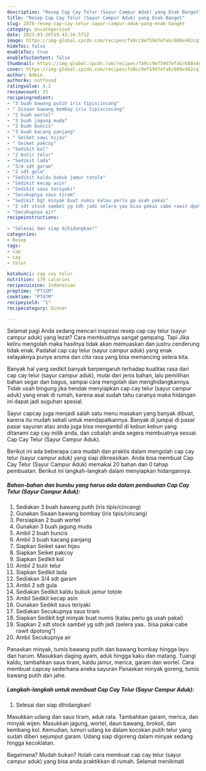 ```yaml
---
description: "Resep Cap Cay Telur (Sayur Campur Aduk) yang Enak Banget"
title: "Resep Cap Cay Telur (Sayur Campur Aduk) yang Enak Banget"
slug: 2878-resep-cap-cay-telur-sayur-campur-aduk-yang-enak-banget
category: Uncategorized
date: 2023-03-26T19:43:34.571Z
image: https://img-global.cpcdn.com/recipes/fa9cc9ef59d7efab/680x482cq70/cap-cay-telur-sayur-campur-aduk-foto-resep-utama.jpg
hideToc: false
enableToc: true
enableTocContent: false
thumbnail: https://img-global.cpcdn.com/recipes/fa9cc9ef59d7efab/680x482cq70/cap-cay-telur-sayur-campur-aduk-foto-resep-utama.jpg
cover: https://img-global.cpcdn.com/recipes/fa9cc9ef59d7efab/680x482cq70/cap-cay-telur-sayur-campur-aduk-foto-resep-utama.jpg
author: Admin
authorAv: notfound
ratingvalue: 4.2
reviewcount: 25
recipeingredient:
- "3 buah bawang putih iris tipiscincang"
- " Sisaan bawang bombay iris tipiscincang"
- "2 buah wortel"
- "3 buah jagung muda"
- "2 buah buncis"
- "3 buah kacang panjang"
- " Seiket sawi hijau"
- " Seiket pakcoy"
- "Sedikit kol"
- "2 butir telur"
- "Sedikit lada"
- "3/4 sdt garam"
- "2 sdt gula"
- "Sedikit kaldu bubuk jamur totole"
- "Sedikit kecap asin"
- "Sedikit saus teriyaki"
- "Secukupnya saus tiram"
- "Sedikit bgt minyak buat numis kalau perlu ga usah pakai"
- "2 sdt stock sambel yg sdh jadi selera yaa bisa pakai cabe rawit dpotong"
- "Secukupnya air"
recipeinstructions:

- "Selesai dan siap dihidangkan!"
categories:
- Resep
tags:
- cap
- cay
- telur

katakunci: cap cay telur 
nutrition: 179 calories
recipecuisine: Indonesian
preptime: "PT15M"
cooktime: "PT47M"
recipeyield: "1"
recipecategory: Dinner

---
```



Selamat pagi Anda sedang mencari inspirasi resep cap cay telur (sayur campur aduk) yang lezat? Cara membuatnya sangat gampang. Tapi Jika keliru mengolah maka hasilnya tidak akan memuaskan dan justru cenderung tidak enak. Padahal cap cay telur (sayur campur aduk) yang enak selayaknya punya aroma dan cita rasa yang bisa memancing selera kita.


Banyak hal yang sedikit banyak berpengaruh terhadap kualitas rasa dari cap cay telur (sayur campur aduk), mulai dari jenis bahan, lalu pemilihan bahan segar dan bagus, sampai cara mengolah dan menghidangkannya. Tidak usah bingung jika hendak menyiapkan cap cay telur (sayur campur aduk) yang enak di rumah, karena asal sudah tahu caranya maka hidangan ini dapat jadi suguhan spesial.

Sayur capcay juga menjadi salah satu menu masakan yang banyak dibuat, karena itu mudah sekali untuk mendapatkannya. Banyak di jumpai di pasar pasar sayuran atau anda juga bisa mengambil di kebun kebun yang ditanami cap cay milik anda, dan cobalah anda segera membuatnya sesuai. Cap Cay Telur (Sayur Campur Aduk).


Berikut ini ada beberapa cara mudah dan praktis dalam mengolah cap cay telur (sayur campur aduk) yang siap dikreasikan. Anda bisa membuat Cap Cay Telur (Sayur Campur Aduk) memakai 20 bahan dan 0 tahap pembuatan. Berikut ini langkah-langkah dalam menyiapkan hidangannya.

<!--inarticleads1-->

##### Bahan-bahan dan bumbu yang harus ada dalam pembuatan Cap Cay Telur (Sayur Campur Aduk):

1. Sediakan 3 buah bawang putih (iris tipis/cincang)
1. Gunakan  Sisaan bawang bombay (iris tipis/cincang)
1. Persiapkan 2 buah wortel
1. Gunakan 3 buah jagung muda
1. Ambil 2 buah buncis
1. Ambil 3 buah kacang panjang
1. Siapkan  Seiket sawi hijau
1. Siapkan  Seiket pakcoy
1. Siapkan Sedikit kol
1. Ambil 2 butir telur
1. Siapkan Sedikit lada
1. Sediakan 3/4 sdt garam
1. Ambil 2 sdt gula
1. Sediakan Sedikit kaldu bubuk jamur totole
1. Ambil Sedikit kecap asin
1. Gunakan Sedikit saus teriyaki
1. Sediakan Secukupnya saus tiram
1. Siapkan Sedikit bgt minyak buat numis (kalau perlu ga usah pakai)
1. Siapkan 2 sdt stock sambel yg sdh jadi (selera yaa.. bisa pakai cabe rawit dpotong”)
1. Ambil Secukupnya air


Panaskan minyak, tumis bawang putih dan bawang bombay hingga layu dan harum. Masukkan daging ayam, aduk hingga kaku dan matang. Tuangi kaldu, tambahkan saus tiram, kaldu jamur, merica, garam dan wortel. Cara membuat capcay sederhana aneka sayuran Panaskan minyak goreng, tumis bawang putih dan jahe. 

<!--inarticleads2-->

##### Langkah-langkah untuk membuat Cap Cay Telur (Sayur Campur Aduk):


1. Selesai dan siap dihidangkan!

Masukkan udang dan saus tiram, aduk rata. Tambahkan garam, merica, dan minyak wijen. Masukkan jagung, wortel, daun bawang, brokoli, dan kembang kol. Kemudian, lumuri udang ke dalam kocokan putih telur yang sudah diberi sejumput garam. Udang siap digoreng dalam minyak sedang hingga kecoklatan. 

Bagaimana? Mudah bukan? Itulah cara membuat cap cay telur (sayur campur aduk) yang bisa anda praktikkan di rumah. Selamat menikmati

